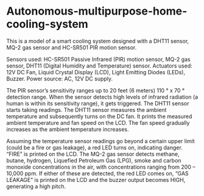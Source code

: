# Autonomous-multipurpose-home-cooling-system
This is a model of a smart cooling system designed with a DHT11 sensor, MQ-2 gas sensor and HC-SR501 PIR motion sensor.

Sensors used: HC-SR501 Passive Infrared (PIR) motion sensor, MQ-2 gas sensor, DHT11 (Digital Humidity and Temperature) sensor.
Actuators used: 12V DC Fan, Liquid Crystal Display (LCD), Light Emitting Diodes (LEDs), Buzzer.
Power source: AC, 12V DC supply. 

The PIR sensor’s sensitivity ranges up to 20 feet (6 meters) 110 ° x 70 ° detection range. 
When the sensor detects high levels of infrared radiation (a human is within its sensitivity range), it gets triggered.
The DHT11 sensor starts taking readings.
The DHT11 sensor measures the ambient temperature and subsequently turns on the DC fan. 
It prints the measured ambient temperature and fan speed on the LCD. 
The fan speed gradually increases as the ambient temperature increases.

Assuming the temperature sensor readings go beyond a certain upper limit (could be a fire or gas leakage), a red LED turns on, indicating danger. “FIRE” is printed on the LCD.
The MQ-2 gas sensor detects methane, butane, hydrogen, Liquefied Petroleum Gas (LPG), smoke and carbon monoxide concentrations in the air, with concentrations ranging from 200 – 10,000 ppm. 
If either of these are detected, the red LED comes on, “GAS LEAKAGE” is printed on the LCD and the buzzer output becomes HIGH, generating a high pitch.
